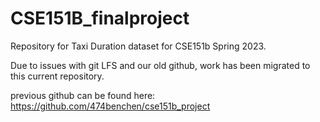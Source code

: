 # CSE151B_finalproject

Repository for Taxi Duration dataset for CSE151b Spring 2023.

Due to issues with git LFS and our old github, work has been migrated to this current repository.

previous github can be found here: https://github.com/474benchen/cse151b_project
